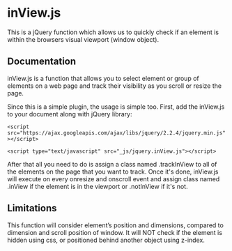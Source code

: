 inView.js
=========

This is a jQuery function which allows us to quickly check if an element 
is within the browsers visual viewport (window object).


Documentation
-------------
inView.js is a function that allows you to select element or group of elements on a web page and track their visibility as you scroll or resize the page. 

Since this is a simple plugin, the usage is simple too.
First, add the inView.js to your document along with jQuery library:

`<script src="https://ajax.googleapis.com/ajax/libs/jquery/2.2.4/jquery.min.js"></script>`

`<script type="text/javascript" src="_js/jquery.inView.js"></script>`

After that all you need to do is assign a class named .trackInView to all of the elements on the page that you want to track. Once it's done, inView.js will execute on every onresize and onscroll event and assign class named .inView if the element is in the viewport or .notInView if it's not. 


Limitations
-----------

This function will consider element’s position and dimensions, compared to dimension and scroll position of window. It will NOT check if the element is hidden using css, or positioned behind another object using z-index.
